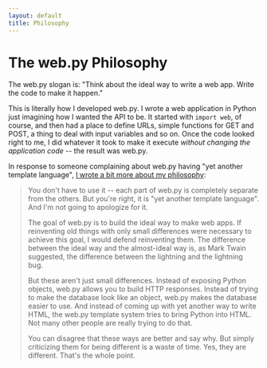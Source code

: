 ```yaml
---
layout: default
title: Philosophy
---
```


# The web.py Philosophy

The web.py slogan is: "Think about the ideal way to write a web app. Write the code to make it happen."

This is literally how I developed web.py. I wrote a web application in Python just imagining how I wanted the API to be. It started with `import web`, of course, and then had a place to define URLs, simple functions for GET and POST, a thing to deal with input variables and so on. Once the code looked right to me, I did whatever it took to make it execute _without changing the application code_ -- the result was web.py.

In response to someone complaining about web.py having "yet another template language", [I wrote a bit more about my philosophy](http://groups.google.com/group/webpy/msg/f266701d97e7ceb1):

> You don't have to use it -- each part of web.py is completely separate 
> from the others. But you're right, it is "yet another template 
> language". And I'm not going to apologize for it. 
> 
> The goal of web.py is to build the ideal way to make web apps. If 
> reinventing old things with only small differences were necessary to 
> achieve this goal, I would defend reinventing them. The difference 
> between the ideal way and the almost-ideal way is, as Mark Twain 
> suggested, the difference between the lightning and the lightning bug. 
> 
> But these aren't just small differences. Instead of exposing Python 
> objects, web.py allows you to build HTTP responses. Instead of trying 
> to make the database look like an object, web.py makes the database 
> easier to use. And instead of coming up with yet another way to write 
> HTML, the web.py template system tries to bring Python into HTML. Not 
> many other people are really trying to do that. 
> 
> You can disagree that these ways are better and say why. But simply 
> criticizing them for being different is a waste of time. Yes, they are 
> different. That's the whole point.
